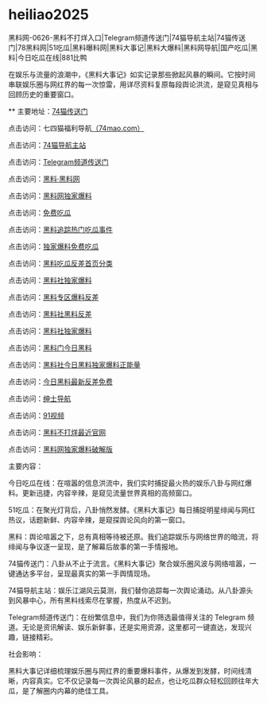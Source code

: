 # heiliao2025
黑料网-0626-黑料不打烊入口|Telegram频道传送门|74猫导航主站|74猫传送门|78黑料网|51吃瓜|黑料曝料网|黑料大事记|黑料大爆料|黑料网导航|国产吃瓜|黑料|今日吃瓜在线|881比鸭

在娱乐与流量的浪潮中，《黑料大事记》如实记录那些掀起风暴的瞬间。它按时间串联娱乐圈与网红界的每一次惊雷，用详尽资料复原每段舆论洪流，是窥见真相与回顾历史的重要窗口。

** 主要地址：<a href="https://74mao.com/">74猫传送门</a>

点击访问：七四猫福利导航<a href="https://74mao.com/">（74mao.com）</a>

点击访问：<a href="https://74mao.com/">74猫导航主站</a>

点击访问：<a href="https://74mao.com/">Telegram频道传送门</a>

点击访问：<a href="https://heiliaolvzlu3.pages.dev">黑料·黑料网</a>

点击访问：<a href="https://heiliaoyvnrda.pages.dev">黑料网独家爆料</a>

点击访问：<a href="https://heiliaoxey7ic.pages.dev">免费吃瓜</a>

点击访问：<a href="https://heiliaoal51na.pages.dev">黑料追踪热门吃瓜事件</a>

点击访问：<a href="https://heiliaoavkush.pages.dev">独家爆料免费吃瓜</a>

点击访问：<a href="https://heiliao287.pages.dev/">黑料吃瓜反差首页分类</a>

点击访问：<a href="https://heiliao286.pages.dev/">黑料社独家爆料</a>

点击访问：<a href="https://heiliao278.pages.dev/">黑料专区爆料反差</a>

点击访问：<a href="https://heiliao282.pages.dev/">黑料社黑料反差</a>

点击访问：<a href="https://heiliao257.pages.dev/">黑料社独家爆料</a>

点击访问：<a href="https://heiliao258.pages.dev/">黑料门今日黑料</a>

点击访问：<a href="https://heiliao263.pages.dev/">黑料社今日黑料独家爆料正能量</a>

点击访问：<a href="https://heiliao253.pages.dev/">今日黑料最新反差免费</a>

点击访问：<a href="https://hj-695.pages.dev/">绅士导航</a>

点击访问：<a href="https://hj-696.pages.dev/">91视频</a>

点击访问：<a href="https://heiliao983.pages.dev/">黑料不打烊最近官网</a>

点击访问：<a href="https://heiliao832.pages.dev/">黑料网独家爆料破解版</a>

主要内容：

今日吃瓜在线：在喧嚣的信息洪流中，我们实时捕捉最火热的娱乐八卦与网红爆料。更新迅捷，内容辛辣，是窥见流量世界真相的高频窗口。

51吃瓜：在聚光灯背后，八卦悄然发酵。《黑料大事记》每日捕捉明星绯闻与网红热议，话题新鲜、内容辛辣，是窥探舆论风向的第一窗口。

黑料：舆论喧嚣之下，总有真相等待被还原。我们追踪娱乐与网络世界的暗流，将绯闻与争议逐一呈现，是了解幕后故事的第一手情报地。

74猫传送门：八卦从不止于流言。《黑料大事记》聚合娱乐圈风波与网络喧嚣，一键通达多平台，呈现最真实的第一手舆情现场。

74猫导航主站：娱乐江湖风云莫测，我们替你追踪每一次舆论涌动。从八卦源头到风暴中心，所有黑料线索尽在掌握，热度从不迟到。

Telegram频道传送门：在纷繁信息中，我们为你筛选最值得关注的 Telegram 频道。无论是资讯解读、娱乐新鲜事，还是实用资源，这里都可一键直达，发现兴趣，链接精彩。

社会影响：

黑料大事记详细梳理娱乐圈与网红界的重要爆料事件，从爆发到发酵，时间线清晰，内容真实。它不仅记录每一次舆论风暴的起点，也让吃瓜群众轻松回顾往年大瓜，是了解圈内内幕的绝佳工具。

<span style="display:none;">[Canonical link](https://github.com/xyz20250626/kat04）</span>
